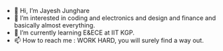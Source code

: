 - 👋 Hi, I’m Jayesh Junghare
- 👀 I’m interested in coding and electronics and design and finance and basically almost everything.
- 🌱 I’m currently learning E&ECE at IIT KGP.
- 📫 How to reach me : WORK HARD, you will surely find a way out.

<!---
flyron21/flyron21 is a ✨ special ✨ repository because its `README.md` (this file) appears on your GitHub profile.
You can click the Preview link to take a look at your changes.
--->
